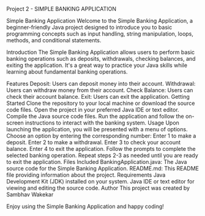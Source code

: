 Project 2 - SIMPLE BANKING APPLICATION

Simple Banking Application
Welcome to the Simple Banking Application, a beginner-friendly Java project designed to introduce you to basic programming concepts such as input handling, string manipulation, loops, methods, and conditional statements.

Introduction
The Simple Banking Application allows users to perform basic banking operations such as deposits, withdrawals, checking balances, and exiting the application. It's a great way to practice your Java skills while learning about fundamental banking operations.

Features
Deposit: Users can deposit money into their account.
Withdrawal: Users can withdraw money from their account.
Check Balance: Users can check their account balance.
Exit: Users can exit the application.
Getting Started
Clone the repository to your local machine or download the source code files.
Open the project in your preferred Java IDE or text editor.
Compile the Java source code files.
Run the application and follow the on-screen instructions to interact with the banking system.
Usage
Upon launching the application, you will be presented with a menu of options.
Choose an option by entering the corresponding number:
Enter 1 to make a deposit.
Enter 2 to make a withdrawal.
Enter 3 to check your account balance.
Enter 4 to exit the application.
Follow the prompts to complete the selected banking operation.
Repeat steps 2-3 as needed until you are ready to exit the application.
Files Included
BankingApplication.java: The Java source code for the Simple Banking Application.
README.md: This README file providing information about the project.
Requirements
Java Development Kit (JDK) installed on your system.
Java IDE or text editor for viewing and editing the source code.
Author
This project was created by Sambhav Wakekar

Enjoy using the Simple Banking Application and happy coding!
